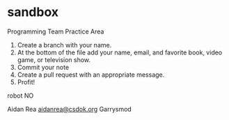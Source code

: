 # sandbox
Programming Team Practice Area


1. Create a branch with your name.
2. At the bottom of the file add your name, email, and favorite book, video game, or television show.
3. Commit your note
4. Create a pull request with an appropriate message.
5. Profit!

robot NO
























Aidan Rea
aidanrea@csdok.org
Garrysmod
